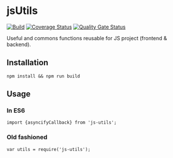 # jsUtils

[![Build](https://github.com/ViBiOh/js-utils/workflows/Build/badge.svg)](https://github.com/ViBiOh/js-utils/actions)
[![Coverage Status](https://coveralls.io/repos/github/ViBiOh/js-utils/badge.svg?branch=main)](https://coveralls.io/github/ViBiOh/js-utils?branch=main)
[![Quality Gate Status](https://sonarcloud.io/api/project_badges/measure?project=ViBiOh_js-utils&metric=alert_status)](https://sonarcloud.io/dashboard?id=ViBiOh_js-utils)

Useful and commons functions reusable for JS project (frontend & backend).

## Installation

    npm install && npm run build

## Usage

### In ES6

    import {asyncifyCallback} from 'js-utils';

### Old fashioned

    var utils = require('js-utils');
